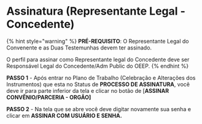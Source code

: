 # Assinatura \(Representante Legal - Concedente\)

{% hint style="warning" %}
**PRÉ-REQUISITO**: O Representante Legal do Convenente e as Duas Testemunhas devem ter assinado.

O perfil para assinar como Representante legal do Concedente deve ser Responsável Legal do Concedente/Adm Public do OEEP.
{% endhint %}

**PASSO 1** - Após entrar no Plano de Trabalho  \(Celebração e Alterações dos Instrumentos\) que esta no Status de **PROCESSO DE ASSINATURA**, você deve ir para parte inferior da tela e clicar no botão de \[**ASSINAR CONVÊNIO/PARCERIA - ORGÃO\]**

**PASSO 2** - Na tela que se abre você deve digitar novamente sua senha e clicar em **ASSINAR COM USUÁRIO E SENHA.**

